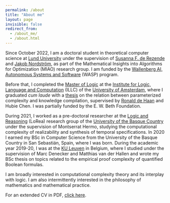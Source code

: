 ```yaml
---
permalink: /about
title: "About me"
layout: page
invisible: false
redirect_from: 
  - /about_me/
  - /about.html
---
```


Since October 2022, I am a doctoral student in theoretical computer science at [Lund University](https://www.lunduniversity.lu.se/) under the supervision of [Susanna F. de Rezende](https://derezende.github.io/index.html) and [Jakob Nordström](https://jakobnordstrom.github.io/), as part of the Mathematical Insights into Algorithms for Optimization (MIAO) research group. I am funded by the [Wallenberg AI, Autonomous Systems and Software](https://wasp-sweden.org/) (WASP) program.

Before that, I completed the [Master of Logic](https://msclogic.illc.uva.nl/) at the [Institute for Logic, Language and Computation](https://www.illc.uva.nl/) (ILLC) of the [University of Amsterdam](https://www.uva.nl/en), where I graduated _cum laude_ with a [thesis](https://eprints.illc.uva.nl/id/eprint/2210/1/MoL-2022-11.text.pdf) on the relation between parameterized complexity and knowledge compilation, supervised by [Ronald de Haan](https://staff.science.uva.nl/r.dehaan/) and Hubie Chen. I was partially funded by the E. W. Beth Foundation.

During 2021, I worked as a pre-doctoral researcher at the [Logic and Reasoning](https://www.ehu.eus/es/web/lorea) (LoRea) research group of the [University of the Basque Country](https://www.ehu.eus/en/en-home) under the supervision of Montserrat Hermo, studying the computational complexity of realizability and synthesis of temporal specifications. In 2020 I earned my BSc in Computer Science from the University of the Basque Country in San Sebastián, Spain, where I was born. During the academic year 2019-20, I was at the [KU Leuven](https://www.kuleuven.be/english/kuleuven/) in Belgium, where I studied under the supervision of Marc Denecker and Matthias van der Hallen and wrote my BSc thesis on topics related to the empirical proof complexity of quantified Boolean formulas. 

I am broadly interested in computational complexity theory and its interplay with logic. I am also intermittently interested in the philosophy of mathematics and mathematical practice.

For an extended CV in PDF, [click here](https://narteche.github.io/files/others/cv_oct22.pdf).
